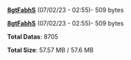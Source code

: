 [**8gtFabhS**](/data/8gtFabhS.txt) (07/02/23 - 02:55)- 509 bytes

[**8gtFabhS**](/data/8gtFabhS.txt) (07/02/23 - 02:55)- 509 bytes

**Total Datas**: 8705

**Total Size**: 57.57 MB / 57.6 MB